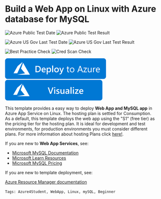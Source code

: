 # Build a Web App on Linux with Azure database for MySQL

![Azure Public Test Date](https://azurequickstartsservice.blob.core.windows.net/badges/101-webapp-linux-managed-mysql/PublicLastTestDate.svg)
![Azure Public Test Result](https://azurequickstartsservice.blob.core.windows.net/badges/101-webapp-linux-managed-mysql/PublicDeployment.svg)

![Azure US Gov Last Test Date](https://azurequickstartsservice.blob.core.windows.net/badges/101-webapp-linux-managed-mysql/FairfaxLastTestDate.svg)
![Azure US Gov Last Test Result](https://azurequickstartsservice.blob.core.windows.net/badges/101-webapp-linux-managed-mysql/FairfaxDeployment.svg)

![Best Practice Check](https://azurequickstartsservice.blob.core.windows.net/badges/101-webapp-linux-managed-mysql/BestPracticeResult.svg)
![Cred Scan Check](https://azurequickstartsservice.blob.core.windows.net/badges/101-webapp-linux-managed-mysql/CredScanResult.svg)

[![Deploy To Azure](https://raw.githubusercontent.com/Azure/azure-quickstart-templates/master/1-CONTRIBUTION-GUIDE/images/deploytoazure.svg?sanitize=true)]("https://portal.azure.com/#create/Microsoft.Template/uri/https%3A%2F%2Fraw.githubusercontent.com%2FAzure%2Fazure-quickstart-templates%2Fmaster%2F101-webapp-linux-managed-mysql%2Fazuredeploy.json")
[![Visualize](https://raw.githubusercontent.com/Azure/azure-quickstart-templates/master/1-CONTRIBUTION-GUIDE/images/visualizebutton.svg?sanitize=true)]("http://armviz.io/#/?load=https%3A%2F%2Fraw.githubusercontent.com%2FAzure%2Fazure-quickstart-templates%2Fmaster%2F101-webapp-linux-managed-mysql%2Fazuredeploy.json")

This template provides a easy way to deploy **Web App and MySQL app** in Azure
App Service on Linux. The hosting plan is settled for Consumption. As a default,
this template deploys the web app using the "S1" (free tier) as the pricing tier
for the hosting plan. It is ideal for development and test environments, for
production environments you must consider different plans. For more information
about hosting Plans click
[here!](https://azure.microsoft.com/pricing/details/app-service/linux/).

If you are new to **Web App Services**, see:

- [Microsoft MySQL Documentation](https://docs.microsoft.com/azure/mysql/)
- [Microsoft Learn Resources](https://docs.microsoft.com/learn/browse/?products=azure-app-service)
- [Microsoft MySQL Pricing](https://azure.microsoft.com/pricing/details/mysql/)

If you are new to template deployment, see:

[Azure Resource Manager documentation](https://docs.microsoft.com/azure/azure-resource-manager/)

`Tags: Azure4Student, WebApp, Linux, mySQL, Beginner`
